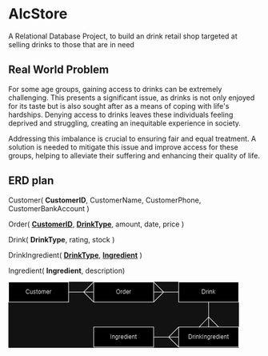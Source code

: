 # AlcStore
A Relational Database Project, to build an drink retail shop targeted at selling drinks to those that are in need

## Real World Problem
For some age groups, gaining access to drinks can be extremely challenging. This presents a significant issue, as drinks is not only enjoyed for its taste but is also sought after as a means of coping with life's hardships. Denying access to drinks leaves these individuals feeling deprived and struggling, creating an inequitable experience in society. 

Addressing this imbalance is crucial to ensuring fair and equal treatment. A solution is needed to mitigate this issue and improve access for these groups, helping to alleviate their suffering and enhancing their quality of life.


## ERD plan
Customer( **CustomerID**, CustomerName, CustomerPhone, CustomerBankAccount )

Order( <u>**CustomerID**</u>, <u>**DrinkType**</u>, amount, date, price )

Drink( **DrinkType**, rating, stock )

DrinkIngredient( <u>**DrinkType**</u>, <u>**Ingredient**</u> )

Ingredient( **Ingredient**, description)

![Alt text](Drinks.jpg)

